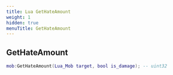 ```yaml
---
title: Lua GetHateAmount
weight: 1
hidden: true
menuTitle: GetHateAmount
---
```

## GetHateAmount
```lua
mob:GetHateAmount(Lua_Mob target, bool is_damage); -- uint32
```